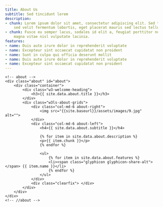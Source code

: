 ```yaml
---
title: About Us
subtitle: Sed tincidunt lorem
description:
- chunk: Lorem ipsum dolor sit amet, consectetur adipiscing elit. Sed tincidunt lorem
    sed velit fermentum lobortis, eget placerat mauris sed lectus tellus.
- chunk: Fusce eu semper lacus, sodales id elit a, feugiat porttitor nulla. Sed porta
    magna vitae nisl vulputate lacinia.
features:
- name: Duis aute irure dolor in reprehenderit voluptate
- name: Excepteur sint occaecat cupidatat non proident
- name: Sunt in culpa qui officia deserunt mollit
- name: Duis aute irure dolor in reprehenderit voluptate
- name: Excepteur sint occaecat cupidatat non proident
---
```


	<!-- about -->
	<div class="about" id="about">
		<div class="container">
			<div class="w3-welcome-heading">
				<h3>{{ site.data.about.title }}</h3>
			</div>
			<div class="w3ls-about-grids">
				<div class="col-md-6 about-right">
					<img src="{{site.baseurl}}/assets/images/9.jpg" alt="">
				</div>
				<div class="col-md-6 about-left"> 
					<h4>{{ site.data.about.subtitle }}</h4>

					{% for item in site.data.about.description %}
					<p>{{ item.chunk }}</p>
					{% endfor %}						

					<ul> 
						{% for item in site.data.about.features %}
						<li><span class="glyphicon glyphicon-share-alt"></span> {{ item.name }}</li>
						{% endfor %}						
					</ul>
				</div>
				<div class="clearfix"> </div>
			</div>
		</div>
	</div>
	<!-- //about -->